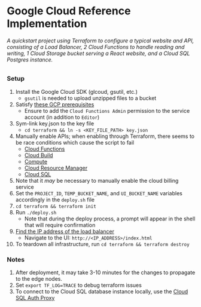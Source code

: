 # Google Cloud Reference Implementation


###### A quickstart project using Terraform to configure a typical website and API, consisting of a Load Balancer, 2 Cloud Functions to handle reading and writing, 1 Cloud Storage bucket serving a React website, and a Cloud SQL Postgres instance.


### Setup

1. Install the Google Cloud SDK (glcoud, gsutil, etc.)
    * `gsutil` is needed to upload unzipped files to a bucket
2. Satisfy [these GCP prerequisites](https://learn.hashicorp.com/tutorials/terraform/google-cloud-platform-build?in=terraform/gcp-get-started) 
    * Ensure to add the `Cloud Functions Admin` permission to the service account (in addition to `Editor`)
3. Sym-link key.json to the key file
    * `cd terraform && ln -s <KEY_FILE_PATH> key.json`
4. Manually enable APIs; when enabling through Terraform, there seems to be race conditions which cause the script to fail
    * [Cloud Functions](https://console.developers.google.com/apis/api/cloudfunctions.googleapis.com/overview?project=<PROJECT_ID>)
    * [Cloud Build](https://console.developers.google.com/apis/api/cloudbuild.googleapis.com/overview?project=<PROJECT_ID>)
    * [Compute](https://console.developers.google.com/apis/api/compute.googleapis.com/overview?project=<PROJECT_ID>)
    * [Cloud Resource Manager](https://console.developers.google.com/apis/api/cloudresourcemanager.googleapis.com/overview?project=<PROJECT_ID>)
    * [Cloud SQL](https://console.developers.google.com/apis/api/sqladmin.googleapis.com/overview?project=<PROJECT_ID)
5. Note that it *may* be necessary to manually enable the cloud billing service
6. Set the `PROJECT_ID`, `TEMP_BUCKET_NAME`, and `UI_BUCKET_NAME` variables accordingly in the `deploy.sh` file
7. `cd terraform && terraform init`
8. Run `./deploy.sh`
    * Note that during the deploy process, a prompt will appear in the shell that will require confirmation
9. [Find the IP address of the load balancer](https://console.cloud.google.com/net-services/loadbalancing/loadBalancers/list?project=<PROJECT_ID>)
    * Navigate to the UI: `http://<IP_ADDRESS>/index.html`
10. To teardown all infrastructure, run `cd terraform && terraform destroy`

### Notes

1. After deployment, it may take 3-10 minutes for the changes to propagate to the edge nodes.
2. Set `export TF_LOG=TRACE` to debug terraform issues
3. To connect to the Cloud SQL database instance locally, use the [Cloud SQL Auth Proxy](https://cloud.google.com/sql/docs/mysql/quickstart-proxy-test)
